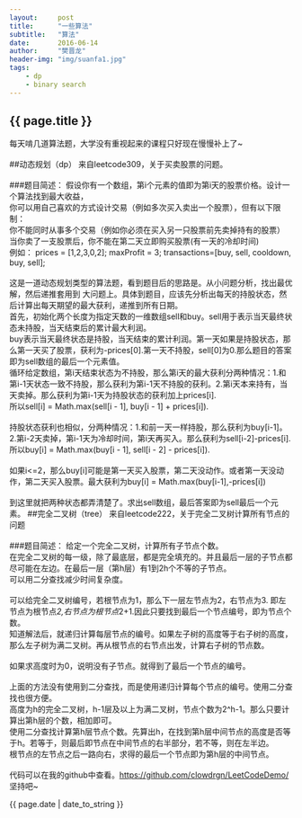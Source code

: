 ```yaml
---
layout:     post
title:      "一些算法"
subtitle:   "算法"
date:       2016-06-14
author:     "樊晋龙"
header-img: "img/suanfa1.jpg"
tags:
    - dp
    - binary search
---
```


<h2>{{ page.title }}</h2>

每天啃几道算法题，大学没有重视起来的课程只好现在慢慢补上了~<br><br>
##动态规划（dp）
来自leetcode309，关于买卖股票的问题。<br><br>
###题目简述：
假设你有一个数组，第i个元素的值即为第i天的股票价格。设计一个算法找到最大收益，<br>
你可以用自己喜欢的方式设计交易（例如多次买入卖出一个股票），但有以下限制：<br>
你不能同时从事多个交易（例如你必须在买入另一只股票前先卖掉持有的股票）<br>
当你卖了一支股票后，你不能在第二天立即购买股票(有一天的冷却时间)<br>
例如： prices = [1,2,3,0,2]; maxProfit = 3; transactions=[buy, sell, cooldown, buy, sell];<br><br>
这是一道动态规划类型的算法题，看到题目后的思路是。从小问题分析，找出最优解，然后递推套用到
大问题上。具体到题目，应该先分析出每天的持股状态，然后计算出每天期望的最大获利，递推到所有日期。<br>
首先，初始化两个长度为指定天数的一维数组sell和buy。sell用于表示当天最终状态未持股，当天结束后的累计最大利润。<br>
buy表示当天最终状态是持股，当天结束的累计利润。第一天如果是持股状态，那么第一天买了股票，获利为-prices[0].第一天不持股，sell[0]为0.那么题目的答案即为sell数组的最后一个元素值。<br>
循环给定数组，第i天结束状态为不持股，那么第i天的最大获利分两种情况：1.和第i-1天状态一致不持股，那么获利为第i-1天不持股的获利。2.第i天本来持有，当天卖掉。那么获利为第i-1天为持股状态的获利加上prices[i].<br>
所以sell[i] = Math.max(sell[i - 1], buy[i - 1] + prices[i]).<br><br>
持股状态获利也相似，分两种情况：1.和前一天一样持股，那么获利为buy[i-1]。2.第i-2天卖掉，第i-1天为冷却时间，第i天再买入。那么获利为sell[i-2]-prices[i].<br>
所以buy[i] =  Math.max(buy[i - 1], sell[i - 2] - prices[i]).<br><br>
如果i<=2，那么buy[i]可能是第一天买入股票，第二天没动作。或者第一天没动作，第二天买入股票。最大获利为buy[i] = Math.max(buy[i-1],-prices[i])<br><br>
到这里就把两种状态都弄清楚了。求出sell数组，最后答案即为sell最后一个元素。
##完全二叉树（tree）
来自leetcode222，关于完全二叉树计算所有节点的问题<br><br>
###题目简述：
给定一个完全二叉树，计算所有子节点个数。<br>
在完全二叉树的每一级，除了最底层，都是完全填充的。并且最后一层的子节点都尽可能在左边。在最后一层（第h层）有1到2h个不等的子节点。<br>
可以用二分查找减少时间复杂度。<br><br>
可以给完全二叉树编号，若根节点为1，那么下一层左节点为2，右节点为3.
即左节点为根节点*2,右节点为根节点*2+1.因此只要找到最后一个节点编号，即为节点个数。<br>
知道解法后，就递归计算每层节点的编号。如果左子树的高度等于右子树的高度，那么左子树为满二叉树。再从根节点的右节点出发，计算右子树的节点数。<br><br>
如果求高度时为0，说明没有子节点。就得到了最后一个节点的编号。<br><br>
上面的方法没有使用到二分查找，而是使用递归计算每个节点的编号。使用二分查找也很方便。<br>
高度为h的完全二叉树，h-1层及以上为满二叉树，节点个数为2^h-1。那么只要计算出第h层的个数，相加即可。<br>
使用二分查找计算第h层节点个数。先算出h，在找到第h层中间节点的高度是否等于h。若等于，则最后即节点在中间节点的右半部分，若不等，则在左半边。<br>
根节点的左节点之后一路向右，求得的最后一个节点即为第h层的中间节点。<br><br>
代码可以在我的github中查看。https://github.com/clowdrgn/LeetCodeDemo/ 坚持吧~









<p>{{ page.date | date_to_string }}</p>